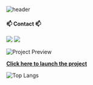 
![header](https://capsule-render.vercel.app/api?type=Wave&text=Add.key&animation=twinkling&color=0:CEF279,100:FAED7D&fontColor=FFFFE4&height=220&fontSize=80&fontAlignY=40)

#### 📫 Contact 📫
<a href="https://mwthrough.tistory.com/" target="_blank"><img src="https://img.shields.io/badge/tistory-E4F7BA.svg?style=for-the-badge&logo=tistory&logoColor=000000"/></a>
<a href="addkey0223@gmail.com/" target="_blank"><img src="https://img.shields.io/badge/addkey0223@gmail.com-EA4335.svg?style=for-the-badge&logo=gmail&logoColor=000000"/></a>

![Project Preview](https://github.com/key0223/Resume/path/to/screenshot.png)

[**Click here to launch the project**](https://key0223.github.io/Resume/)

![Top Langs](https://github-readme-stats.vercel.app/api/top-langs/?username=key0223&layout=compact&theme=gruvbox)
<!--
**key0223/key0223** is a ✨ _special_ ✨ repository because its `README.md` (this file) appears on your GitHub profile.

Here are some ideas to get you started:

- 🔭 I’m currently working on ...
- 🌱 I’m currently learning ...
- 👯 I’m looking to collaborate on ...
- 🤔 I’m looking for help with ...
- 💬 Ask me about ...
- 📫 How to reach me: ...
- 😄 Pronouns: ...
- ⚡ Fun fact: ...
-->

